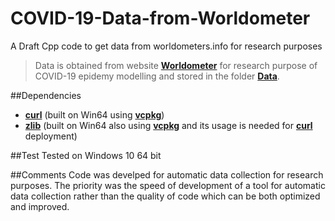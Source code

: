 # COVID-19-Data-from-Worldometer
A Draft Cpp code to get data from worldometers.info for research purposes

> Data is obtained from website <a href="https://www.worldometers.info/coronavirus/" target="_blank">**Worldometer**</a> for research purpose of COVID-19 epidemy modelling and stored in the folder <a href="https://www.worldometers.info/coronavirus/" target="_blank">**Data**</a>.

##Dependencies
- <a href="https://curl.haxx.se/" target="_blank">**curl**</a> (built on Win64 using <a href="https://github.com/microsoft/vcpkg" target="_blank">**vcpkg**</a>)
- <a href="https://www.zlib.net/" target="_blank">**zlib**</a> (built on Win64 also using <a href="https://github.com/microsoft/vcpkg" target="_blank">**vcpkg**</a> and its usage is needed for <a href="https://curl.haxx.se/" target="_blank">**curl**</a> deployment)

##Test
Tested on Windows 10 64 bit

##Comments
Code was develped for automatic data collection for research purposes. The priority was the speed of development of a tool for automatic data collection rather than the quality of code which can be both optimized and improved.
